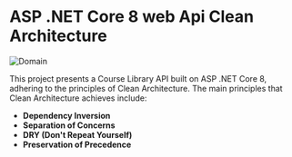 # ASP .NET Core 8 web Api Clean Architecture
![Domain](https://github.com/AbdAlazim-dev/AspNetCoreCleanArchitectureApi/assets/135723207/7ddbcb70-4b69-4bd1-b63a-0444bf3b482f)

This project presents a Course Library API built on ASP .NET Core 8, adhering to the principles of Clean Architecture. The main principles that Clean Architecture achieves include:

- **Dependency Inversion**
- **Separation of Concerns**
- **DRY (Don't Repeat Yourself)**
- **Preservation of Precedence**
